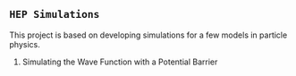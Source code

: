 ## ```HEP Simulations```

This project is based on developing simulations for a few models in particle physics.

1) Simulating the Wave Function with a Potential Barrier 

   
  
    
 
 
 
 
 
